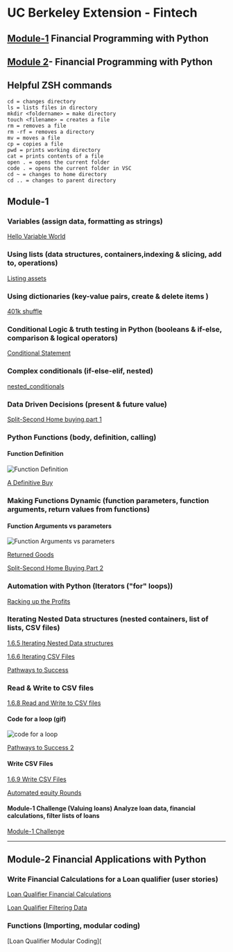 # UC Berkeley Extension - Fintech
  
## [Module-1](##Module-1) Financial Programming with Python

## [Module 2](##Module-2)- Financial Programming with Python

## Helpful ZSH commands

    cd = changes directory
    ls = lists files in directory
    mkdir <foldername> = make directory
    touch <filename> = creates a file
    rm = removes a file
    rm -rf = removes a directory
    mv = moves a file
    cp = copies a file
    pwd = prints working directory
    cat = prints contents of a file
    open . = opens the current folder
    code . = opens the current folder in VSC
    cd ~ = changes to home directory
    cd .. = changes to parent directory

## Module-1

### Variables (assign data, formatting as strings)

[Hello Variable World](https://github.com/DigitalGoldRush/Fintech-Workspace/blob/master/Module%201-%20Financial%20Programing%20with%20Py/Readings/01_Hello_Variable_World%20/Solved/hello_variable_world.py)

### Using lists (data structures, containers,indexing & slicing, add to, operations)

[Listing assets](https://github.com/DigitalGoldRush/Fintech-Workspace/blob/master/Module%201-%20Financial%20Programing%20with%20Py/Readings/02_Listing_Assets%20/Solved/listing_assets.py)

### Using dictionaries (key-value pairs, create & delete items )

[401k shuffle](https://github.com/DigitalGoldRush/Fintech-Workspace/blob/master/Module%201-%20Financial%20Programing%20with%20Py/Readings/03_The_401k_Shuffle/Solved/the_401k_shuffle.py)

### Conditional Logic & truth testing in Python (booleans & if-else, comparison & logical operators)

[Conditional Statement](https://github.com/DigitalGoldRush/Fintech-Workspace/blob/master/Module%201-%20Financial%20Programing%20with%20Py/Readings/01_Conditional_Statement/Solved/conditional_statement.py)

### Complex conditionals (if-else-elif, nested)

[nested_conditionals](https://github.com/DigitalGoldRush/Fintech-Workspace/blob/master/Module%201-%20Financial%20Programing%20with%20Py/Readings/02_Nested_Conditionals/Solved/nested_conditionals.py)

### Data Driven Decisions (present & future value)

[Split-Second Home buying,part 1](https://github.com/DigitalGoldRush/Fintech-Workspace/blob/master/Module%201-%20Financial%20Programing%20with%20Py/Readings/03_Split_Second_Homebuying/Solved/split_second_homebuying.py)

### Python Functions (body, definition, calling)

#### Function Definition

![Function Definition](https://github.com/DigitalGoldRush/Fintech-Workspace/blob/master/Module%201-%20Financial%20Programing%20with%20Py/media/function_def.png)

[A Definitive Buy](https://github.com/DigitalGoldRush/Fintech-Workspace/blob/master/Module%201-%20Financial%20Programing%20with%20Py/Readings/01_A_Definitive_Buy/Solved/a_definitive_buy.py)

### Making Functions Dynamic (function parameters, function arguments, return values from functions)

#### Function Arguments vs parameters

![Function Arguments vs parameters](https://github.com/DigitalGoldRush/Fintech-Workspace/blob/master/Module%201-%20Financial%20Programing%20with%20Py/media/1.5-argument-vs-parameter.png)

[Returned Goods](https://github.com/DigitalGoldRush/Fintech-Workspace/blob/master/Module%201-%20Financial%20Programing%20with%20Py/Readings/02_Returned_Goods/Solved/returned_goods.py)

[Split-Second Home Buying,Part 2](https://github.com/DigitalGoldRush/Fintech-Workspace/blob/master/Module%201-%20Financial%20Programing%20with%20Py/Readings/03_Split_Second_Homebuying_Part_2/Solved/split_second_part_2.py)

### Automation with Python (Iterators ("for" loops))

[Racking up the Profits](https://github.com/DigitalGoldRush/Fintech-Workspace/blob/master/Module%201-%20Financial%20Programing%20with%20Py/Readings/01_Racking_Up_The_Profit/Solved/racking_up_the_profit.py)

### Iterating Nested Data structures (nested containers, list of lists, CSV files)

[1.6.5 Iterating Nested Data structures](https://github.com/DigitalGoldRush/Fintech-Workspace/blob/master/Module%201-%20Financial%20Programing%20with%20Py/Readings/1.6.5%20Iterating%20nested%20data%20structures.py)

[1.6.6 Iterating CSV Files](https://github.com/DigitalGoldRush/Fintech-Workspace/blob/master/Module%201-%20Financial%20Programing%20with%20Py/Readings/1.6.6%20Iterating%20CSV%20Files.py)

[Pathways to Success](https://github.com/DigitalGoldRush/Fintech-Workspace/blob/master/Module%201-%20Financial%20Programing%20with%20Py/Readings/02_Pathways_to_Success_Part_1/Solved/pathways_to_success.py)

### Read & Write to CSV files

[1.6.8 Read and Write to CSV files](https://github.com/DigitalGoldRush/Fintech-Workspace/blob/master/Module%201-%20Financial%20Programing%20with%20Py/Readings/01_Read_and_Write_CSV/1.6.8%20Read%20and%20Write%20to%20CSV%20Files.py)

#### Code for a loop (gif)

![code for a loop](https://github.com/DigitalGoldRush/Fintech-Workspace/blob/master/Module%201-%20Financial%20Programing%20with%20Py/media/animated-gif-of-code-for-a-for-loop.gif)

[Pathways to Success 2](https://github.com/DigitalGoldRush/Fintech-Workspace/blob/master/Module%201-%20Financial%20Programing%20with%20Py/Readings/03_Pathways_to_Success_Part_2/Solved/pathways_to_success_part_2.py)

#### Write CSV Files

[1.6.9 Write CSV Files](https://github.com/DigitalGoldRush/Fintech-Workspace/blob/master/Module%201-%20Financial%20Programing%20with%20Py/Readings/1.6.9%20Write%20CSV%20Files.py)

[Automated equity Rounds](https://github.com/DigitalGoldRush/Fintech-Workspace/blob/master/Module%201-%20Financial%20Programing%20with%20Py/Readings/04_Automating_Equity_Rounds/Solved/automated_equity_rounds.py)

#### Module-1 Challenge (Valuing loans) Analyze loan data, financial calculations, filter lists of loans

[Module-1 Challenge](https://github.com/DigitalGoldRush/Fintech-Workspace/blob/master/Module%201-%20Financial%20Programing%20with%20Py/Module-1%20Challenge%20/loan_analyzer.py)

---

## Module-2 Financial Applications with Python

### Write Financial Calculations for a Loan qualifier (user stories)

[Loan Qualifier Financial Calculations](https://github.com/DigitalGoldRush/Fintech-Workspace/blob/master/Module%202-Financial%20Applications%20with%20Py/01_Loan_Qualifier_Financial_Calculations/Solved/app.py)

[Loan Qualifier Filtering Data](https://github.com/DigitalGoldRush/Fintech-Workspace/blob/master/Module%202-Financial%20Applications%20with%20Py/02_Loan_Qualifier_Filtering_Data/Solved/app.py)

### Functions (Importing, modular coding)

[Loan Qualifier Modular Coding](
